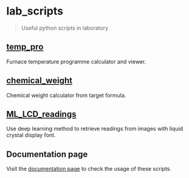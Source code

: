 # lab_scripts
> Useful python scripts in laboratory

## [temp_pro](https://github.com/Lei-Lei-alpha/lab_scripts/tree/main/temp_prog)
Furnace temperature programme calculator and viewer.

## [chemical_weight](https://github.com/Lei-Lei-alpha/lab_scripts/tree/main/chemical_weight)
Chemical weight calculator from target formula.

## [ML_LCD_readings](https://github.com/Lei-Lei-alpha/lab_scripts/tree/main/ML_LCD_readings)
Use deep learning method to retrieve readings from images with liquid crystal display font.

## Documentation page
Visit the [documentation page](https://lei-lei-alpha.github.io/lab_scripts/) to check the usage of these scripts.
